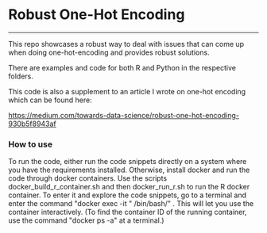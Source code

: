 # Robust One-Hot Encoding
---

This repo showcases a robust way to deal with issues that can come up when doing one-hot-encoding and provides robust solutions.

There are examples and code for both R and Python in the respective folders.

This code is also a supplement to an article I wrote on one-hot encoding which can be found here:

https://medium.com/towards-data-science/robust-one-hot-encoding-930b5f8943af

### How to use

To run the code, either run the code snippets directly on a system where you have the requirements installed. Otherwise, install docker and run the code through docker containers. Use the scripts docker_build_r_container.sh and then docker_run_r.sh to run the R docker container. To enter it and explore the code snippets, go to a terminal and enter the command "docker exec -it <container id>" /bin/bash/" . This will let you use the container interactively. (To find the container ID of the running container, use the command "docker ps -a" at a terminal.)

